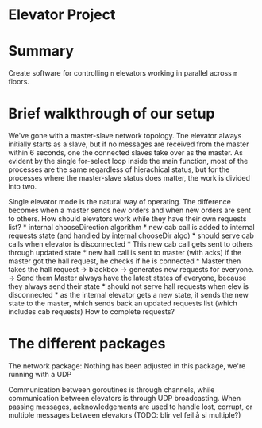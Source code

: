 Elevator Project
================

Summary 
=========
Create software for controlling `n` elevators working in parallel across `m` floors.


Brief walkthrough of our setup
========
We've gone with a master-slave network topology. Tne elevator always initially starts as a slave, but if no messages are received from the master within 6 seconds, one the connected slaves take over as the master. As evident by the single for-select loop inside the main function, most of the processes are the same regardless of hierachical status, but for the processes where the master-slave status does matter, the work is divided into two.

Single elevator mode is the natural way of operating. The difference becomes when a master sends new orders and when new orders are sent to others.
		How should elevators work while they have their own requests list?
		* internal chooseDirection algorithm
		* new cab call is added to internal requests state (and handled by internal chooseDir algo)
		* should serve cab calls when elevator is disconnected
		* This new cab call gets sent to others through updated state
		* new hall call is sent to master (with acks)
		if the master got the hall request, he checks if he is connected
		* Master then takes the hall request -> blackbox -> generates new requests for everyone. -> Send them
		Master always have the latest states of everyone, because they always send their state
		* should not serve hall requests when elev is disconnected
		* as the internal elevator gets a new state, it sends the new state to the master,
		which sends back an updated requests list (which includes cab requests)
		How to complete requests?


The different packages
============
The network package: Nothing has been adjusted in this package, we're running with a UDP

Communication between goroutines is through channels, while communication between elevators is through UDP broadcasting. When passing messages, acknowledgements are used to handle lost, corrupt, or multiple messages between elevators (TODO: blir vel feil å si multiple?)


